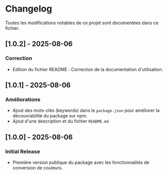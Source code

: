# Changelog

Toutes les modifications notables de ce projet sont documentées dans ce fichier.

## [1.0.2] - 2025-08-06

### Correction

- Edition du fichier README : Correction de la documentation d'utilisation.

## [1.0.1] - 2025-08-06

### Améliorations

- Ajout des mots-clés (keywords) dans le `package.json` pour améliorer la découvrabilité du package sur npm.
- Ajout d'une description et du fichier `README.md`

## [1.0.0] - 2025-08-06

### Initial Release

- Première version publique du package avec les fonctionnalités de conversion de couleurs.
